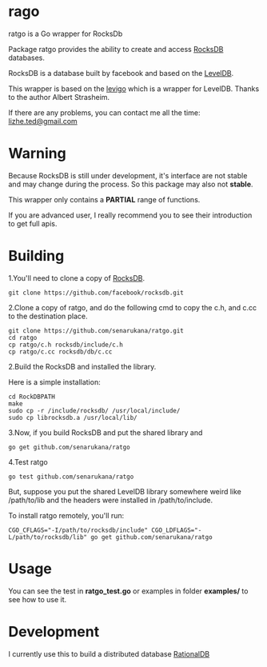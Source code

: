 # rago
ratgo is a Go wrapper for RocksDb

Package ratgo provides the ability to create and access [RocksDB](https://github.com/facebook/rocksdb) databases.

RocksDB is a database built by facebook and based on the [LevelDB](https://code.google.com/p/leveldb/).


This wrapper is based on the [levigo](https://github.com/jmhodges/levigo) which is a wrapper for LevelDB. Thanks to the author Albert Strasheim.

If there are any problems, you can contact me all the time: lizhe.ted@gmail.com

# Warning

Because RocksDB is still under development, it's interface are not stable and may change during the process. So this package may also not **stable**.

This wrapper only contains a **PARTIAL** range of functions.

If you are advanced user, I really recommend you to see their introduction to get full apis.

# Building

1.You'll need to clone a copy of [RocksDB](https://github.com/facebook/rocksdb).

    git clone https://github.com/facebook/rocksdb.git

2.Clone a copy of ratgo, and do the following cmd to copy the c.h, and c.cc to the destination place.

    git clone https://github.com/senarukana/ratgo.git
    cd ratgo
    cp ratgo/c.h rocksdb/include/c.h
    cp ratgo/c.cc rocksdb/db/c.cc

2.Build the RocksDB and installed the library.

Here is a simple installation:

    cd RockDBPATH
    make
    sudo cp -r /include/rocksdb/ /usr/local/include/
    sudo cp librocksdb.a /usr/local/lib/

3.Now, if you build RocksDB and put the shared library and

    go get github.com/senarukana/ratgo

4.Test ratgo

    go test github.com/senarukana/ratgo
    

But, suppose you put the shared LevelDB library somewhere weird like /path/to/lib and the headers were installed in /path/to/include.

To install ratgo remotely, you'll run:

    CGO_CFLAGS="-I/path/to/rocksdb/include" CGO_LDFLAGS="-L/path/to/rocksdb/lib" go get github.com/senarukana/ratgo
	
# Usage

You can see the test in **ratgo_test.go** or examples in folder **examples/** to see how to use it.

# Development

I currently use this to build a distributed database [RationalDB](https://github.com/senarukana/RelationalDB)
